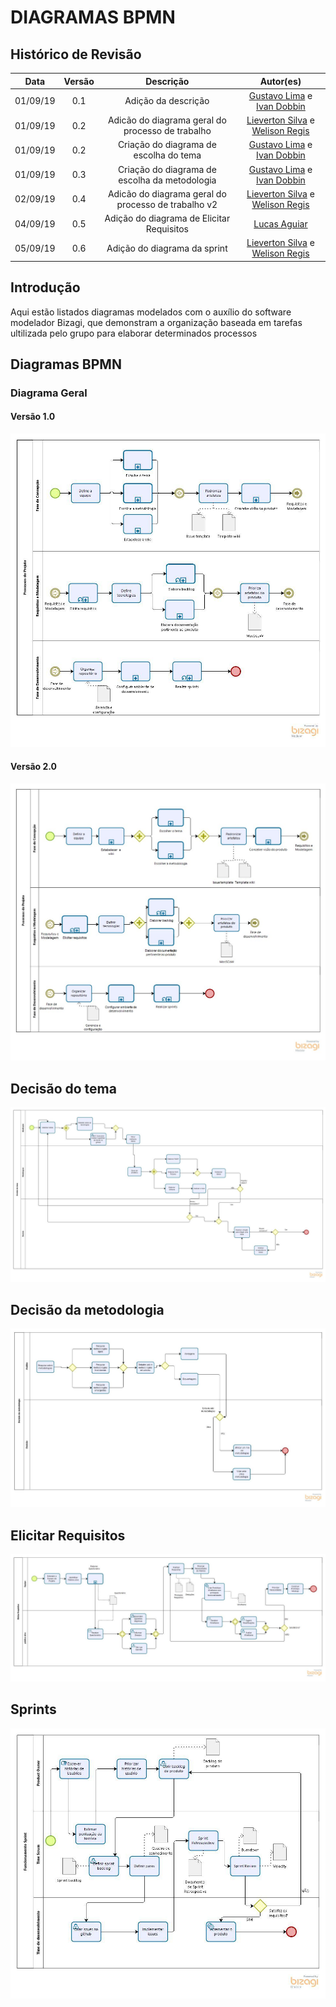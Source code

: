 # DIAGRAMAS BPMN

## Histórico de Revisão
| Data | Versão | Descrição | Autor(es)|
|:----:|:------:|:---------:|:--------:|
| 01/09/19 | 0.1 | Adição da descrição | [Gustavo Lima](https://github.com/gustavolima00) e [Ivan Dobbin](https://github.com/darmsDD)|
| 01/09/19 | 0.2 | Adicão do diagrama geral do processo de trabalho | [Lieverton Silva](https://github.com/lievertom) e [Welison Regis](https://github.com/WelisonR) |
| 01/09/19 | 0.2 | Criação do diagrama de escolha do tema | [Gustavo Lima](https://github.com/gustavolima00) e [Ivan Dobbin](https://github.com/darmsDD)|
| 01/09/19 | 0.3 | Criação do diagrama de escolha da metodologia | [Gustavo Lima](https://github.com/gustavolima00) e [Ivan Dobbin](https://github.com/darmsDD)|
| 02/09/19 | 0.4 | Adicão do diagrama geral do processo de trabalho v2 | [Lieverton Silva](https://github.com/lievertom) e [Welison Regis](https://github.com/WelisonR) |
| 04/09/19 | 0.5 | Adição do diagrama de Elicitar Requisitos | [Lucas Aguiar](https://github.com/Ridersk) |
| 05/09/19 | 0.6 | Adição do diagrama da sprint | [Lieverton Silva](https://github.com/lievertom) e [Welison Regis](https://github.com/WelisonR) |

## Introdução

Aqui estão listados diagramas modelados com o auxílio do software modelador Bizagi, que demonstram a organização baseada em tarefas ultilizada pelo grupo para elaborar determinados processos

## Diagramas BPMN

### Diagrama Geral

#### Versão 1.0

![Diagrama Geral do Processo](assets/img/bpmn/processo_geral.jpg)

#### Versão 2.0

![Diagrama Geral do Processo v2](assets/img/bpmn/processo_geral2.jpg)

## Decisão do tema 

![Decisão do tema](assets/img/bpmn/decisao_tema.jpg)

## Decisão da metodologia

![Decisão da metodologia](assets/img/bpmn/decisao_metodologia.jpg)

## Elicitar Requisitos

![Elicitar Requisitos](assets/img/bpmn/elicitar_requisitos.jpg)

## Sprints

![Realizar sprints](assets/img/bpmn/sprint.jpg)
